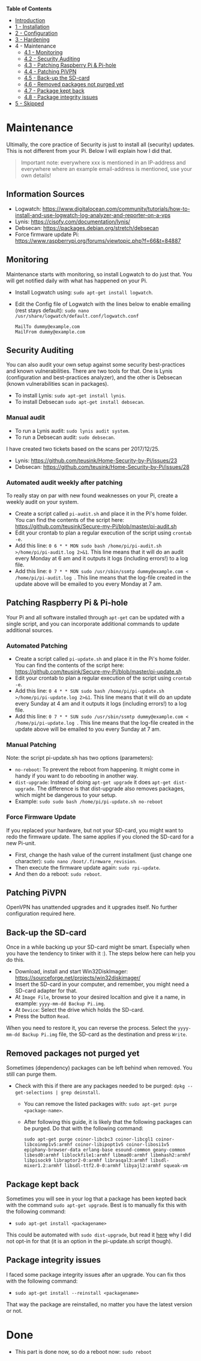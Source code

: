 **Table of Contents**
- [Introduction](https://github.com/teusink/Home-Security-by-Pi/blob/master/README.md)
- [1 - Installation](https://github.com/teusink/Home-Security-by-Pi/blob/master/1-Installation.md)
- [2 - Configuration](https://github.com/teusink/Home-Security-by-Pi/blob/master/2-Configuration.md)
- [3 - Hardening](https://github.com/teusink/Home-Security-by-Pi/blob/master/3-Hardening.md)
- 4 - Maintenance
  - [4.1 - Monitoring](#monitoring)
  - [4.2 - Security Auditing](#security-auditing)
  - [4.3 - Patching Raspberry Pi & Pi-hole](#patching-raspberry-pi--pi-hole)
  - [4.4 - Patching PiVPN](#patching-pivpn)
  - [4.5 - Back-up the SD-card](#back-up-the-sd-card)
  - [4.6 - Removed packages not purged yet](#removed-packages-not-purged-yet)
  - [4.7 - Package kept back](#package-kept-back)
  - [4.8 - Package integrity issues](#package-integrity-issues)
- [5 - Skipped](https://github.com/teusink/Home-Security-by-Pi/blob/master/5-Skipped.md)

# Maintenance
Ultimally, the core practice of Security is just to install all (security) updates. This is not different from your Pi. Below I will explain how I did that.

>Important note: everywhere xxx is mentioned in an IP-address and everywhere where an example email-address is mentioned, use your own details!

## Information Sources
- Logwatch: https://www.digitalocean.com/community/tutorials/how-to-install-and-use-logwatch-log-analyzer-and-reporter-on-a-vps
- Lynis: https://cisofy.com/documentation/lynis/
- Debsecan: https://packages.debian.org/stretch/debsecan
- Force firmware update Pi: https://www.raspberrypi.org/forums/viewtopic.php?f=66&t=84887

## Monitoring
Maintenance starts with monitoring, so install Logwatch to do just that. You will get notified daily with what has happened on your Pi.

- Install Logwatch using: `sudo apt-get install logwatch`.
- Edit the Config file of Logwatch with the lines below to enable emailing (rest stays default): `sudo nano /usr/share/logwatch/default.conf/logwatch.conf`

  ```
  MailTo dummy@example.com
  MailFrom dummy@example.com
  ```
  
## Security Auditing
You can also audit your own setup against some security best-practices and known vulnerabilities. There are two tools for that. One is Lynis (configuration and best-practices analyzer), and the other is Debsecan (known vulnerabilities scan in packages).
- To install Lynis: `sudo apt-get install lynis`.
- To install Debsecan `sudo apt-get install debsecan`.

### Manual audit
- To run a Lynis audit: `sudo lynis audit system`.
- To run a Debsecan audit: `sudo debsecan`.

I have created two tickets based on the scans per 2017/12/25.
- Lynis: https://github.com/teusink/Home-Security-by-Pi/issues/23
- Debsecan: https://github.com/teusink/Home-Security-by-Pi/issues/28

### Automated audit weekly after patching
To really stay on par with new found weaknesses on your Pi, create a weekly audit on your system.
- Create a script called `pi-audit.sh` and place it in the Pi's home folder. You can find the contents of the script here: https://github.com/teusink/Secure-my-Pi/blob/master/pi-audit.sh
- Edit your crontab to plan a regular execution of the script using `crontab -e`.
- Add this line: `0 6 * * MON sudo bash /home/pi/pi-audit.sh >/home/pi/pi-audit.log 2>&1`. This line means that it will do an audit every Monday at 6 am and it outputs it logs (including errors!) to a log file.
- Add this line: `0 7 * * MON sudo /usr/sbin/ssmtp dummy@example.com < /home/pi/pi-audit.log `. This line means that the log-file created in the update above will be emailed to you every Monday at 7 am.

## Patching Raspberry Pi & Pi-hole
Your Pi and all software installed through `apt-get` can be updated with a single script, and you can incorporate additional commands to update additional sources.

### Automated Patching
- Create a script called `pi-update.sh` and place it in the Pi's home folder. You can find the contents of the script here: https://github.com/teusink/Secure-my-Pi/blob/master/pi-update.sh
- Edit your crontab to plan a regular execution of the script using `crontab -e`.
- Add this line: `0 4 * * SUN sudo bash /home/pi/pi-update.sh >/home/pi/pi-update.log 2>&1`. This line means that it will do an update every Sunday at 4 am and it outputs it logs (including errors!) to a log file.
- Add this line: `0 7 * * SUN sudo /usr/sbin/ssmtp dummy@example.com < /home/pi/pi-update.log `. This line means that the log-file created in the update above will be emailed to you every Sunday at 7 am.

### Manual Patching
Note: the script pi-update.sh has two options (parameters):
- `no-reboot`: To prevent the reboot from happening. It might come in handy if you want to do rebooting in another way.
- `dist-upgrade`: Instead of doing `apt-get upgrade` it does `apt-get dist-upgrade`. The difference is that dist-upgrade also removes packages, which might be dangerous to your setup.
- Example: `sudo sudo bash /home/pi/pi-update.sh no-reboot`

### Force Firmware Update
If you replaced your hardware, but not your SD-card, you might want to redo the firmware update. The same applies if you cloned the SD-card for a new Pi-unit.
- First, change the hash value of the current installment (just change one character): `sudo nano /boot/.firmware_revision`.
- Then execute the firmware update again: `sudo rpi-update`.
- And then do a reboot: `sudo reboot`.

## Patching PiVPN
OpenVPN has unattended upgrades and it upgrades itself. No further configuration required here.

## Back-up the SD-card
Once in a while backing up your SD-card might be smart. Especially when you have the tendency to tinker with it :). The steps below here can help you do this.

- Download, install and start Win32DiskImager: https://sourceforge.net/projects/win32diskimager/
- Insert the SD-card in your computer, and remember, you might need a SD-card adapter for that.
- At `Image File`, browse to your desired localtion and give it a name, in example: `yyyy-mm-dd Backup Pi.img`.
- At `Device`: Select the drive which holds the SD-card.
- Press the button `Read`.

When you need to restore it, you can reverse the process. Select the `yyyy-mm-dd Backup Pi.img` file, the SD-card as the destination and press `Write`.

## Removed packages not purged yet
Sometimes (dependency) packages can be left behind when removed. You still can purge them.
- Check with this if there are any packages needed to be purged: `dpkg --get-selections | grep deinstall`.

  - You can remove the listed packages with: `sudo apt-get purge <package-name>`.
  - After following this guide, it is likely that the following packages can be purged. Do that with the following command:
  
     ```
     sudo apt-get purge coinor-libcbc3 coinor-libcgl1 coinor-libcoinmp1v5:armhf coinor-libipopt1v5 coinor-libosi1v5 epiphany-browser-data erlang-base esound-common geany-common libesd0:armhf liblockfile1:armhf libmad0:armhf libmhash2:armhf libpisock9 libraptor2-0:armhf librasqal3:armhf libsdl-mixer1.2:armhf libsdl-ttf2.0-0:armhf libyajl2:armhf squeak-vm
     ```

## Package kept back
Sometimes you will see in your log that a package has been kepted back with the command `sudo apt-get upgrade`. Best is to manually fix this with the following command:
- `sudo apt-get install <packagename>`

This could be automated with `sudo dist-upgrade`, but read it [here](https://github.com/teusink/Home-Security-by-Pi/blob/master/5-Skipped.md) why I did not opt-in for that (it is an option in the pi-update.sh script though).

## Package integrity issues
I faced some package integrity issues after an upgrade. You can fix thos with the following command:
- `sudo apt-get install --reinstall <packagename>`

That way the package are reinstalled, no matter you have the latest version or not.

# Done
- This part is done now, so do a reboot now: `sudo reboot`
